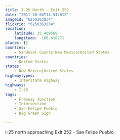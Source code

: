 ```yaml
---
title: I-25 North - Exit 252
date: "2011-10-04T14:54:01Z"
imageid: "6250363834"
flickrid: "6250363834"
location:
    latitude: 35.409589
    longitude: -106.418271
places: []
counties:
    - Sandoval County|New Mexico|United States
countries:
    - United States
states:
    - New Mexico|United States
highwaytypes:
    - Interstate Highway
highways:
    - I-25
tags:
    - Freeway Junction
    - Intersection
    - San Felipe Pueblo
    - Big Green Sign

---
```

I-25 north approaching Exit 252 - San Felipe Pueblo.